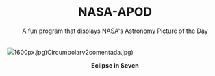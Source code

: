 <div align="center">
  <h1>
    NASA-APOD
  </h1>
</div>
  
<div align="center">
  A fun program that displays NASA's Astronomy Picture of the Day
</div>

<br>

![](https://apod.nasa.gov/apod/image/2404/2024_Eclipse_05XTan.jpg)1600px.jpg)Circumpolarv2comentada.jpg)

<p align = "center">
  <b>Eclipse in Seven</b>
</p>
